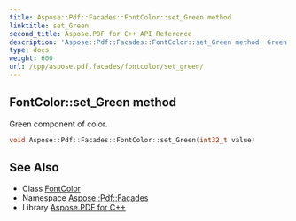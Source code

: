 ```yaml
---
title: Aspose::Pdf::Facades::FontColor::set_Green method
linktitle: set_Green
second_title: Aspose.PDF for C++ API Reference
description: 'Aspose::Pdf::Facades::FontColor::set_Green method. Green component of color in C++.'
type: docs
weight: 600
url: /cpp/aspose.pdf.facades/fontcolor/set_green/
---
```

## FontColor::set_Green method


Green component of color.

```cpp
void Aspose::Pdf::Facades::FontColor::set_Green(int32_t value)
```

## See Also

* Class [FontColor](../)
* Namespace [Aspose::Pdf::Facades](../../)
* Library [Aspose.PDF for C++](../../../)
